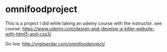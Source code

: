 # omnifoodproject
This is a project I did while taking an udemy course with the instructor.
see course: https://www.udemy.com/design-and-develop-a-killer-website-with-html5-and-css3/

Go live: http://yigitserdar.com/omnifoodproject/
